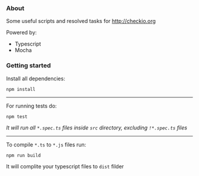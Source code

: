 ### About

Some useful scripts and resolved tasks for http://checkio.org

Powered by:
* Typescript
* Mocha

### Getting started
Install all dependencies:
```
npm install
```

---

For running tests do:
```
npm test
```
_It will run all `*.spec.ts` files inside `src` directory, excluding `!*.spec.ts` files_

---

To compile `*.ts` to `*.js` files run:
```
npm run build
```
It will complite your typescript files to `dist` filder
